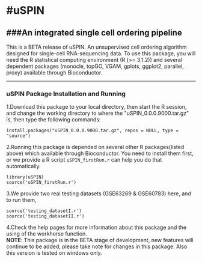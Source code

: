 #uSPIN
=================

###An integrated single cell ordering pipeline
-----------------------------------------
This is a BETA release of uSPIN. An unsupervised cell ordering algorithm designed for single-cell RNA-sequencing data.
To use this package, you will need the R statistical computing environment (R (>= 3.1.2)) and several dependent 
packages (monocle, topGO, VGAM, gplots, ggplot2, parallel, proxy) available through Bioconductor.

------------------------------------------------
### uSPIN Package Installation and Running
1.Download this package to your local directory, then start the R session, and change the working directory to where the "uSPIN_0.0.0.9000.tar.gz" is, then
type the following commands:
```
install.packages("uSPIN_0.0.0.9000.tar.gz", repos = NULL, type = "source")
```  
2.Running this package is depended on several other R packages(listed above) which available through Bioconductor. You need to install them first, or we provide a R script `uSPIN_firstRun.r` 
can help you do that automatically. 
```
library(uSPIN)
source('uSPIN_firstRun.r')
```
3.We provide two real testing datasets (GSE63269 & GSE60783) here, and to run them,
```
source('testing_datasetI.r')
source('testing_datasetII.r')
```
4.Check the help pages for more information about this package and the using of the workhorse function.              
**NOTE**: This package is in the BETA stage of development, new features will continue to be added, please take note for changes in this package. Also this version is tested on windows only.

 
